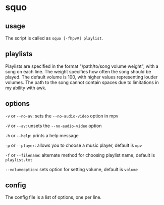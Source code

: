 # squo

## usage

The script is called as `squo [-fhpvV] playlist`.

## playlists

Playlists are specified in the format "/path/to/song volume weight", with a song on each line. The weight specifies how often the song should be played. The default volume is 100, with higher values representing louder volumes. The path to the song cannot contain spaces due to limitations in my ability with awk.

## options

`-v` or `--no-av`: sets the `--no-audio-video` option in mpv

`-V` or `--av`: unsets the `--no-audio-video` option

`-h` or `--help`: prints a help message

`-p` or `--player`: allows you to choose a music player, default is `mpv`

`-f` or `--filename`: alternate method for choosing playlist name, default is `playlist.txt`

`--volumeoption`: sets option for setting volume, default is `volume`

## config

The config file is a list of options, one per line.
